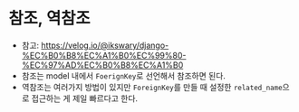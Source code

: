 # 참조, 역참조
- 참고: https://velog.io/@ikswary/django-%EC%B0%B8%EC%A1%B0%EC%99%80-%EC%97%AD%EC%B0%B8%EC%A1%B0
- 참조는 model 내에서 `FoerignKey`로 선언해서 참조하면 된다.
- 역참조는 여러가지 방법이 있지만 `ForeignKey`를 만들 때 설정한 `related_name`으로 접근하는 게 제일 빠르다고 한다.